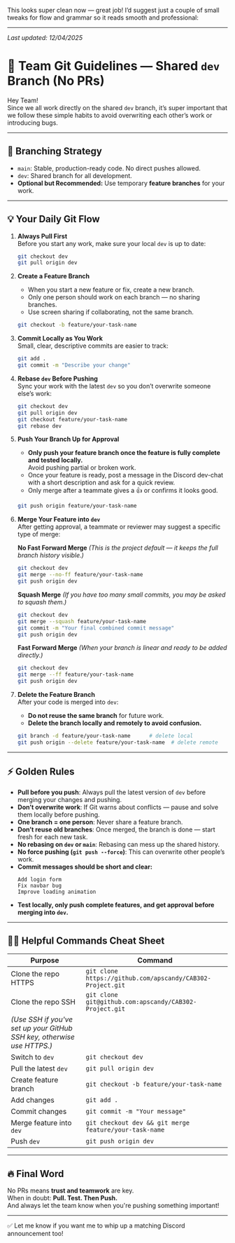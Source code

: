 This looks super clean now — great job! I’d suggest just a couple of small tweaks for flow and grammar so it reads smooth and professional:

---

_Last updated: 12/04/2025_

# 🚀 Team Git Guidelines — Shared `dev` Branch (No PRs)

Hey Team!  
Since we all work directly on the shared `dev` branch, it’s super important that we follow these simple habits to avoid overwriting each other’s work or introducing bugs.

---

## 🌳 Branching Strategy

- `main`: Stable, production-ready code. No direct pushes allowed.
- `dev`: Shared branch for all development.
- **Optional but Recommended:** Use temporary **feature branches** for your work.

---

## 💡 Your Daily Git Flow

1. **Always Pull First**  
   Before you start any work, make sure your local `dev` is up to date:
   ```bash
   git checkout dev
   git pull origin dev
   ```

2. **Create a Feature Branch**
   - When you start a new feature or fix, create a new branch.
   - Only one person should work on each branch — no sharing branches.
   - Use screen sharing if collaborating, not the same branch.
   ```bash
   git checkout -b feature/your-task-name
   ```

3. **Commit Locally as You Work**  
   Small, clear, descriptive commits are easier to track:
   ```bash
   git add .
   git commit -m "Describe your change"
   ```

4. **Rebase `dev` Before Pushing**  
   Sync your work with the latest `dev` so you don’t overwrite someone else’s work:
   ```bash
   git checkout dev
   git pull origin dev
   git checkout feature/your-task-name
   git rebase dev
   ```

5. **Push Your Branch Up for Approval**
   - **Only push your feature branch once the feature is fully complete and tested locally.**  
     Avoid pushing partial or broken work.
   - Once your feature is ready, post a message in the Discord dev-chat with a short description and ask for a quick review.
   - Only merge after a teammate gives a 👍 or confirms it looks good.
   ```bash
   git push origin feature/your-task-name
   ```

6. **Merge Your Feature into `dev`**  
   After getting approval, a teammate or reviewer may suggest a specific type of merge:

   **No Fast Forward Merge** *(This is the project default — it keeps the full branch history visible.)*
   ```bash
   git checkout dev
   git merge --no-ff feature/your-task-name
   git push origin dev
   ```

   **Squash Merge** *(If you have too many small commits, you may be asked to squash them.)*
   ```bash
   git checkout dev
   git merge --squash feature/your-task-name
   git commit -m "Your final combined commit message"
   git push origin dev
   ```

   **Fast Forward Merge** *(When your branch is linear and ready to be added directly.)*
   ```bash
   git checkout dev
   git merge --ff feature/your-task-name
   git push origin dev
   ```

7. **Delete the Feature Branch**  
   After your code is merged into `dev`:
   - **Do not reuse the same branch** for future work.
   - **Delete the branch locally and remotely to avoid confusion.**
   ```bash
   git branch -d feature/your-task-name      # delete local
   git push origin --delete feature/your-task-name  # delete remote
   ```

---

## ⚡ Golden Rules

- **Pull before you push**: Always pull the latest version of `dev` before merging your changes and pushing.
- **Don’t overwrite work**: If Git warns about conflicts — pause and solve them locally before pushing.
- **One branch = one person**: Never share a feature branch.
- **Don’t reuse old branches**: Once merged, the branch is done — start fresh for each new task.
- **No rebasing on `dev` or `main`**: Rebasing can mess up the shared history.
- **No force pushing (`git push --force`)**: This can overwrite other people’s work.
- **Commit messages should be short and clear:**
   ```
   Add login form  
   Fix navbar bug  
   Improve loading animation  
   ```
- **Test locally, only push complete features, and get approval before merging into `dev`.**

---

## 🧑‍🏫 Helpful Commands Cheat Sheet

| Purpose                  | Command                                                    |
|---------------------------|------------------------------------------------------------|
| Clone the repo HTTPS      | `git clone https://github.com/apscandy/CAB302-Project.git` |
| Clone the repo SSH        | `git clone git@github.com:apscandy/CAB302-Project.git`     |
| *(Use SSH if you've set up your GitHub SSH key, otherwise use HTTPS.)*                 |
| Switch to `dev`           | `git checkout dev`                                         |
| Pull the latest `dev`     | `git pull origin dev`                                      |
| Create feature branch     | `git checkout -b feature/your-task-name`                   |
| Add changes               | `git add .`                                                |
| Commit changes            | `git commit -m "Your message"`                             |
| Merge feature into `dev`  | `git checkout dev && git merge feature/your-task-name`     |
| Push `dev`                | `git push origin dev`                                      |

---

## 🔥 Final Word

No PRs means **trust and teamwork** are key.  
When in doubt: **Pull. Test. Then Push.**  
And always let the team know when you're pushing something important!

---

✅ Let me know if you want me to whip up a matching Discord announcement too!